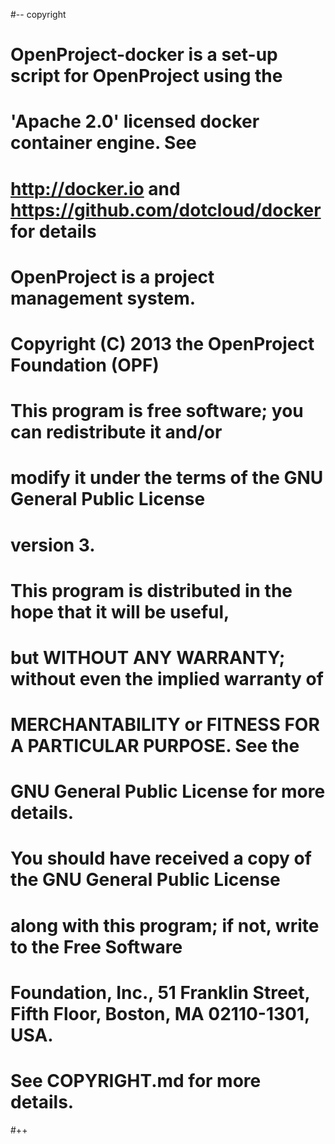 #-- copyright
# OpenProject-docker is a set-up script for OpenProject using the
# 'Apache 2.0' licensed docker container engine. See
# http://docker.io and https://github.com/dotcloud/docker for details
#
# OpenProject is a project management system.
# Copyright (C) 2013 the OpenProject Foundation (OPF)
#
#
# This program is free software; you can redistribute it and/or
# modify it under the terms of the GNU General Public License
# version 3.
#
# This program is distributed in the hope that it will be useful,
# but WITHOUT ANY WARRANTY; without even the implied warranty of
# MERCHANTABILITY or FITNESS FOR A PARTICULAR PURPOSE. See the
# GNU General Public License for more details.
#
# You should have received a copy of the GNU General Public License
# along with this program; if not, write to the Free Software
# Foundation, Inc., 51 Franklin Street, Fifth Floor, Boston, MA  02110-1301, USA.
#
# See COPYRIGHT.md for more details.
#++
